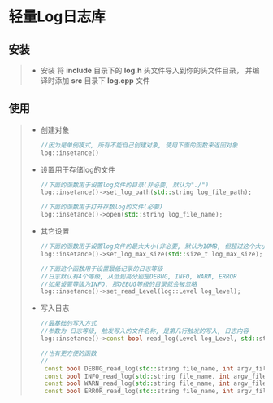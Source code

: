 # 轻量Log日志库

## 安装

> * 安装
>   将 __include__ 目录下的 __log.h__ 头文件导入到你的头文件目录， 并编译时添加 __src__ 目录下 __log.cpp__ 文件

## 使用

> * 创建对象
>
>   ```cpp
>   //因为是单例模式, 所有不能自己创建对象, 使用下面的函数来返回对象
>   log::insetance()
>
>   ```
> * 设置用于存储log的文件
>
>   ```cpp
>   //下面的函数用于设置log文件的目录(非必要, 默认为"./")
>   log::insetance()->set_log_path(std::string log_file_path);
>
>   //下面的函数用于打开存数log的文件(必要)
>   log::insetance()->open(std::string log_file_name);
>
>   ```
> * 其它设置
>
>   ```cpp
>   //下面的函数用于设置log文件的最大大小(非必要, 默认为10MB, 但超过这个大小会自动使用时间作为备份log文件的前缀备份当前log文件)
>   log::insetance()->set_log_max_size(std::size_t log_max_size);
>
>   //下面这个函数用于设置最低记录的日志等级
>   //日志默认有4个等级, 从低到高分别是DEBUG, INFO, WARN, ERROR
>   //如果设置等级为INFO, 那DEBUG等级的目录就会被忽略
>   log::insetance()->set_read_Level(log::Level log_level);
>
>   ```
> * 写入日志
>
>   ```cpp
>   //最基础的写入方式
>   //参数为 日志等级, 触发写入的文件名称, 是第几行触发的写入, 日志内容
>   log::insetance()->const bool read_log(Level log_Level, std::string file_name, int file_line, const char* log_str);
>
>   //也有更方便的函数
>   //
>    const bool DEBUG_read_log(std::string file_name, int argv_file_line, const char* log_str);
>    const bool INFO_read_log(std::string file_name, int argv_file_line, const char* log_str);
>    const bool WARN_read_log(std::string file_name, int argv_file_line, const char* log_str);
>    const bool ERROR_read_log(std::string file_name, int argv_file_line, const char* log_str);
>
>   ```

